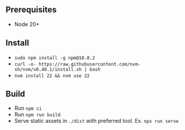 ## Prerequisites

- Node 20+

## Install

- `sudo npm install -g npm@10.8.2`
- `curl -o- https://raw.githubusercontent.com/nvm-sh/nvm/v0.40.1/install.sh | bash`
- `nvm install 22 && nvm use 22`

## Build

- Run `npm ci`
- Run `npm run build`
- Serve static assets in `./dist` with preferred tool. Ex. `npx run serve`
